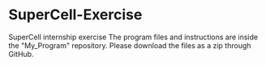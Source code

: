 # SuperCell-Exercise
SuperCell internship exercise
The program files and instructions are inside the "My_Program" repository. Please download the files as a zip through GitHub.
